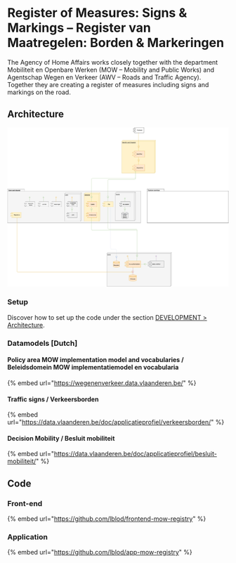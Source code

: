 # Register of Measures: Signs & Markings – Register van Maatregelen: Borden & Markeringen

The Agency of Home Affairs works closely together with the department Mobiliteit en Openbare Werken \(MOW – Mobility and Public Works\) and Agentschap Wegen en Verkeer \(AWV – Roads and Traffic Agency\). Together they are creating a register of measures including signs and markings on the road.

## Architecture

![Click to see architecture in detail](../.gitbook/assets/app-mow-registry-architecture-diagram.png)

### Setup

Discover how to set up the code under the section [DEVELOPMENT &gt; Architecture](../development/architecture/).

### Datamodels \[Dutch\]

#### Policy area MOW implementation model and vocabularies / Beleidsdomein MOW implementatiemodel en vocabularia

{% embed url="https://wegenenverkeer.data.vlaanderen.be/" %}

#### Traffic signs / Verkeersborden

{% embed url="https://data.vlaanderen.be/doc/applicatieprofiel/verkeersborden/" %}

#### Decision Mobility / Besluit mobiliteit

{% embed url="https://data.vlaanderen.be/doc/applicatieprofiel/besluit-mobiliteit/" %}

## Code

### Front-end

{% embed url="https://github.com/lblod/frontend-mow-registry" %}

### Application

{% embed url="https://github.com/lblod/app-mow-registry" %}



